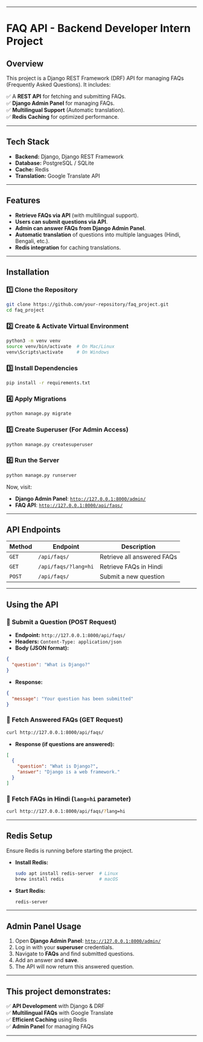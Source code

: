 
---

# **FAQ API - Backend Developer Intern Project**  

## **Overview**  
This project is a Django REST Framework (DRF) API for managing FAQs (Frequently Asked Questions). It includes:  

✅ A **REST API** for fetching and submitting FAQs.  
✅ **Django Admin Panel** for managing FAQs.  
✅ **Multilingual Support** (Automatic translation).  
✅ **Redis Caching** for optimized performance.  

---

## **Tech Stack**  
- **Backend:** Django, Django REST Framework  
- **Database:** PostgreSQL / SQLite  
- **Cache:** Redis  
- **Translation:** Google Translate API  

---

## **Features**  
- **Retrieve FAQs via API** (with multilingual support).  
- **Users can submit questions via API**.  
- **Admin can answer FAQs from Django Admin Panel**.  
- **Automatic translation** of questions into multiple languages (Hindi, Bengali, etc.).  
- **Redis integration** for caching translations.  

---

## **Installation**  

### **1️⃣ Clone the Repository**  
```bash
git clone https://github.com/your-repository/faq_project.git
cd faq_project
```

### **2️⃣ Create & Activate Virtual Environment**  
```bash
python3 -m venv venv  
source venv/bin/activate  # On Mac/Linux  
venv\Scripts\activate     # On Windows  
```

### **3️⃣ Install Dependencies**  
```bash
pip install -r requirements.txt
```

### **4️⃣ Apply Migrations**  
```bash
python manage.py migrate
```

### **5️⃣ Create Superuser (For Admin Access)**  
```bash
python manage.py createsuperuser
```

### **6️⃣ Run the Server**  
```bash
python manage.py runserver
```
Now, visit:  
- **Django Admin Panel**: [`http://127.0.0.1:8000/admin/`](http://127.0.0.1:8000/admin/)  
- **FAQ API**: [`http://127.0.0.1:8000/api/faqs/`](http://127.0.0.1:8000/api/faqs/)  

---

## **API Endpoints**  

| Method | Endpoint             | Description                          |
|--------|----------------------|--------------------------------------|
| `GET`  | `/api/faqs/`         | Retrieve all answered FAQs          |
| `GET`  | `/api/faqs/?lang=hi` | Retrieve FAQs in Hindi              |
| `POST` | `/api/faqs/`         | Submit a new question               |

---

## **Using the API**  

### **📌 Submit a Question (POST Request)**  
- **Endpoint:** `http://127.0.0.1:8000/api/faqs/`  
- **Headers:** `Content-Type: application/json`  
- **Body (JSON format):**  
```json
{
  "question": "What is Django?"
}
```
- **Response:**  
```json
{
  "message": "Your question has been submitted"
}
```

### **📌 Fetch Answered FAQs (GET Request)**  
```bash
curl http://127.0.0.1:8000/api/faqs/
```
- **Response (if questions are answered):**  
```json
[
  {
    "question": "What is Django?",
    "answer": "Django is a web framework."
  }
]
```

### **📌 Fetch FAQs in Hindi (`lang=hi` parameter)**  
```bash
curl http://127.0.0.1:8000/api/faqs/?lang=hi
```

---

## **Redis Setup**  
Ensure Redis is running before starting the project.  

- **Install Redis:**  
  ```bash
  sudo apt install redis-server  # Linux  
  brew install redis             # macOS  
  ```
- **Start Redis:**  
  ```bash
  redis-server
  ```

---

## **Admin Panel Usage**  
1. Open **Django Admin Panel**: [`http://127.0.0.1:8000/admin/`](http://127.0.0.1:8000/admin/)  
2. Log in with your **superuser** credentials.  
3. Navigate to **FAQs** and find submitted questions.  
4. Add an answer and **save**.  
5. The API will now return this answered question.  

---

## **This project demonstrates:**  
✅ **API Development** with Django & DRF  
✅ **Multilingual FAQs** with Google Translate  
✅ **Efficient Caching** using Redis  
✅ **Admin Panel** for managing FAQs  

---
